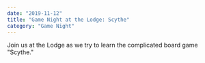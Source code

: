 ```yaml
---
date: "2019-11-12"
title: "Game Night at the Lodge: Scythe"
category: "Game Night"
---
```


Join us at the Lodge as we try to learn the complicated board game "Scythe."